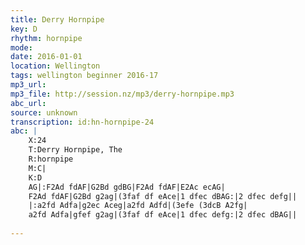 ```yaml
---
title: Derry Hornpipe
key: D
rhythm: hornpipe
mode: 
date: 2016-01-01
location: Wellington
tags: wellington beginner 2016-17
mp3_url: 
mp3_file: http://session.nz/mp3/derry-hornpipe.mp3
abc_url: 
source: unknown
transcription: id:hn-hornpipe-24
abc: |
    X:24
    T:Derry Hornpipe, The
    R:hornpipe
    M:C|
    K:D
    AG|:F2Ad fdAF|G2Bd gdBG|F2Ad fdAF|E2Ac ecAG|
    F2Ad fdAF|G2Bd g2ag|(3faf df eAce|1 dfec dBAG:|2 dfec defg||
    |:a2fd Adfa|g2ec Aceg|a2fd Adfd|(3efe (3dcB A2fg|
    a2fd Adfa|gfef g2ag|(3faf df eAce|1 dfec defg:|2 dfec dBAG||
    
---
```


